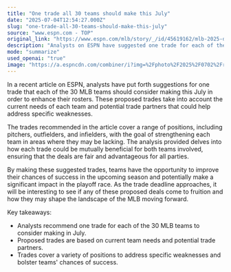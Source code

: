 ```yaml
---
title: "One trade all 30 teams should make this July"
date: "2025-07-04T12:54:27.000Z"
slug: "one-trade-all-30-teams-should-make-this-july"
source: "www.espn.com - TOP"
original_link: "https://www.espn.com/mlb/story/_/id/45619162/mlb-2025-deadline-one-player-trade-away-july-all-30-teams"
description: "Analysts on ESPN have suggested one trade for each of the 30 MLB teams to consider in July to enhance their rosters based on current needs and potential trade partners. The proposed trades cover various positions such as pitchers, outfielders, and infielders to strengthen teams in areas where they may be lacking. By making these suggested trades, teams have the opportunity to improve their playoff chances and impact the upcoming season, with the potential for significant changes in the MLB landscape as the trade deadline approaches."
mode: "summarize"
used_openai: "true"
image: "https://a.espncdn.com/combiner/i?img=%2Fphoto%2F2025%2F0702%2Fr1513714_2_1296x729_16%2D9.jpg"
---
```


In a recent article on ESPN, analysts have put forth suggestions for one trade that each of the 30 MLB teams should consider making this July in order to enhance their rosters. These proposed trades take into account the current needs of each team and potential trade partners that could help address specific weaknesses.

The trades recommended in the article cover a range of positions, including pitchers, outfielders, and infielders, with the goal of strengthening each team in areas where they may be lacking. The analysis provided delves into how each trade could be mutually beneficial for both teams involved, ensuring that the deals are fair and advantageous for all parties.

By making these suggested trades, teams have the opportunity to improve their chances of success in the upcoming season and potentially make a significant impact in the playoff race. As the trade deadline approaches, it will be interesting to see if any of these proposed deals come to fruition and how they may shape the landscape of the MLB moving forward.

Key takeaways:
- Analysts recommend one trade for each of the 30 MLB teams to consider making in July.
- Proposed trades are based on current team needs and potential trade partners.
- Trades cover a variety of positions to address specific weaknesses and bolster teams' chances of success.